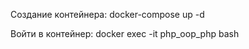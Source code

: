 Создание контейнера:
    docker-compose up -d

Войти в контейнер:
    docker exec -it php_oop_php bash

